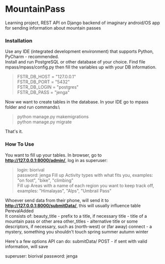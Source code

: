 # MountainPass
Learning project, REST API on Django backend of imaginary android/OS app for sending information about mountain passes

### Installation
Use any IDE (integrated development environment) that supports Python, PyCharm - recommended.\
Install and run PostgreSQL or other database of your choice. Find file mpass/mpass/config.py then fill the variables up with your DB information.
> FSTR_DB_HOST = "127.0.0.1"\
> FSTR_DB_PORT = "5432"\
> FSTR_DB_LOGIN = "postgres"\
> FSTR_DB_PASS = "jenga"

Now we want to create tables in the database. In your IDE go to mpass folder and run commands:\
> python manage.py makemigrations\
> python manage.py migrate

That's it.

### How To Use
You want to fill up your tables. In browser, go to **http://127.0.0.1:8000/admin/**, log in as superuser:
> login: biorival\
> password: jenga
Fill up Activity types with what fits you, examples: "on foot", "bike", "climbing"\
Fill up Areas with a name of each region you want to keep track off, examples: "Himalayas", "Alps", "Umbrail Pass"

Whoever send data from their phone, will send it to **http://127.0.0.1:8000/submitData/**, this will usually influence table PerevalAdded\
It consists of:
beauty_title - prefix to a title, if necessary
title - title of a mountain pass or other area
other_titles - alternative title or some descriptors, if necessary, such as (north-west) or (far away)
connect - a mystery, something you shouldn't touch
spring
summer
autumn
winter


Here's a few options API can do:
submitData/ POST - if sent with valid information, will save 


superuser: biorival
password: jenga
